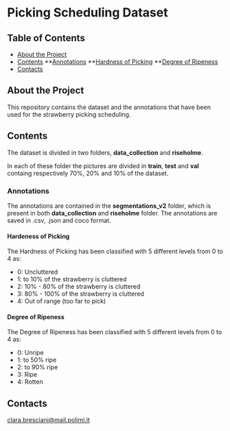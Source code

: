 # Picking Scheduling Dataset

## Table of Contents

* [About the Project](https://github.com/imanlab/PSD/blob/main/README.md#about-the-project)
* [Contents](https://github.com/imanlab/PSD/blob/main/README.md#contents)
           **[Annotations](https://github.com/imanlab/PSD/blob/main/README.md#Annotations)
                **[Hardness of Picking](https://github.com/imanlab/PSD/blob/main/README.md#Hardness-of-picking)
                **[Degree of Ripeness](https://github.com/imanlab/PSD/blob/main/README.md#degree-of-ripeness)
* [Contacts](https://github.com/imanlab/PSD/blob/main/README.md#contacts)
  
   
  


## About the Project
This repository contains the dataset and the annotations that have been used for the strawberry picking scheduling.

## Contents

The dataset is divided in two folders, **data_collection** and **riseholme**.  

In each of these folder the pictures are divided in **train**, **test** and **val** containg respectively 70%, 20% and 10% of the dataset. 

### Annotations
The annotations are contained in the **segmentations_v2** folder, which is present in both **data_collection** and **riseholme** folder. 
The annotations are saved in .csv, .json and coco format. 

#### Hardeness of Picking

The Hardness of Picking has been classified with 5 different levels from 0 to 4 as:

* 0: Uncluttered
* 1: to 10% of the strawberry is cluttered
* 2: 10% - 80% of the strawberry is cluttered
* 3: 80% - 100% of the strawberry is cluttered
* 4: Out of range (too far to pick)

#### Degree of Ripeness

The Degree of Ripeness has been classified with 5 different levels from 0 to 4 as:

* 0: Unripe
* 1: to 50% ripe
* 2: to 90% ripe
* 3: Ripe
* 4: Rotten
  
## Contacts

clara.bresciani@mail.polimi.it


